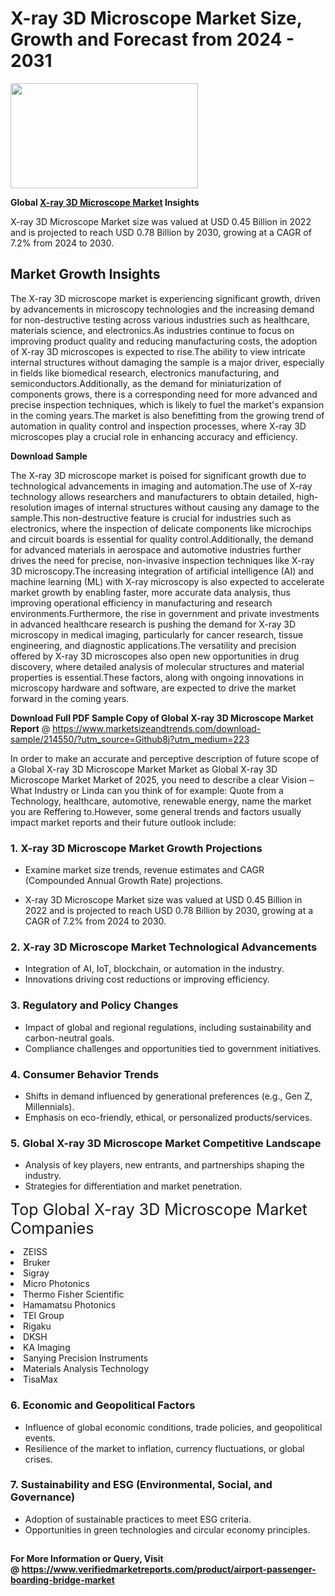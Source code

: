 <H1>X-ray 3D Microscope Market Size, Growth and Forecast from 2024 - 2031</H1><img class="aligncenter size-medium wp-image-584254" src="https://thirdeyenews.in/wp-content/uploads/2024/09/Global-Market-Research-300x168.jpeg" alt="" width="300" height="168" /><p><strong>Global&nbsp;<a href="https://www.marketsizeandtrends.com/download-sample/214550/?utm_source=Github8j?utm_medium=223">X-ray 3D Microscope Market</a> Insights</strong></p><p>X-ray 3D Microscope Market size was valued at USD 0.45 Billion in 2022 and is projected to reach USD 0.78 Billion by 2030, growing at a CAGR of 7.2% from 2024 to 2030.</p><p><h2>Market Growth Insights</h2> <p>The X-ray 3D microscope market is experiencing significant growth, driven by advancements in microscopy technologies and the increasing demand for non-destructive testing across various industries such as healthcare, materials science, and electronics.As industries continue to focus on improving product quality and reducing manufacturing costs, the adoption of X-ray 3D microscopes is expected to rise.The ability to view intricate internal structures without damaging the sample is a major driver, especially in fields like biomedical research, electronics manufacturing, and semiconductors.Additionally, as the demand for miniaturization of components grows, there is a corresponding need for more advanced and precise inspection techniques, which is likely to fuel the market's expansion in the coming years.The market is also benefitting from the growing trend of automation in quality control and inspection processes, where X-ray 3D microscopes play a crucial role in enhancing accuracy and efficiency.</p> <p><strong>Download Sample</strong></p> <p>The X-ray 3D microscope market is poised for significant growth due to technological advancements in imaging and automation.The use of X-ray technology allows researchers and manufacturers to obtain detailed, high-resolution images of internal structures without causing any damage to the sample.This non-destructive feature is crucial for industries such as electronics, where the inspection of delicate components like microchips and circuit boards is essential for quality control.Additionally, the demand for advanced materials in aerospace and automotive industries further drives the need for precise, non-invasive inspection techniques like X-ray 3D microscopy.The increasing integration of artificial intelligence (AI) and machine learning (ML) with X-ray microscopy is also expected to accelerate market growth by enabling faster, more accurate data analysis, thus improving operational efficiency in manufacturing and research environments.Furthermore, the rise in government and private investments in advanced healthcare research is pushing the demand for X-ray 3D microscopy in medical imaging, particularly for cancer research, tissue engineering, and diagnostic applications.The versatility and precision offered by X-ray 3D microscopes also open new opportunities in drug discovery, where detailed analysis of molecular structures and material properties is essential.These factors, along with ongoing innovations in microscopy hardware and software, are expected to drive the market forward in the coming years.</p> <p><span class=""><strong>Download Full PDF Sample Copy of Global X-ray 3D Microscope Market Report</strong> @ <a href="https://www.marketsizeandtrends.com/download-sample/214550/?utm_source=Github8j?utm_medium=223" target="_blank">https://www.marketsizeandtrends.com/download-sample/214550/?utm_source=Github8j?utm_medium=223</a></span></p><p>In order to make an accurate and perceptive description of future scope of a Global&nbsp;X-ray 3D Microscope Market Market as Global&nbsp;X-ray 3D Microscope Market Market of 2025, you need to describe a clear Vision &ndash; What Industry or Linda can you think of for example: Quote from a Technology, healthcare, automotive, renewable energy, name the market you are Reffering to.However, some general trends and factors usually impact market reports and their future outlook include:</p><h3>1.&nbsp;<strong>X-ray 3D Microscope Market Growth Projections</strong></h3><ul><li>Examine market size trends, revenue estimates and CAGR (Compounded Annual Growth Rate) projections.</li><li><p>X-ray 3D Microscope Market size was valued at USD 0.45 Billion in 2022 and is projected to reach USD 0.78 Billion by 2030, growing at a CAGR of 7.2% from 2024 to 2030.</p></li></ul><h3>2.&nbsp;<strong>X-ray 3D Microscope Market Technological Advancements</strong></h3><ul><li>Integration of AI, IoT, blockchain, or automation in the industry.</li><li>Innovations driving cost reductions or improving efficiency.</li></ul><h3>3.&nbsp;<strong>Regulatory and Policy Changes</strong></h3><ul><li>Impact of global and regional regulations, including sustainability and carbon-neutral goals.</li><li>Compliance challenges and opportunities tied to government initiatives.</li></ul><h3>4.&nbsp;<strong>Consumer Behavior Trends</strong></h3><ul><li>Shifts in demand influenced by generational preferences (e.g., Gen Z, Millennials).</li><li>Emphasis on eco-friendly, ethical, or personalized products/services.</li></ul><h3>5.&nbsp;<strong>Global X-ray 3D Microscope Market Competitive Landscape</strong></h3><ul><li>Analysis of key players, new entrants, and partnerships shaping the industry.</li><li>Strategies for differentiation and market penetration.</li></ul><p data-pm-slice="1 1 []"><span style="color: inherit; font-family: inherit; font-size: 25px;">Top Global X-ray 3D Microscope Market Companies</span></p><div class="" data-test-id=""><p><li>ZEISS</li><li> Bruker</li><li> Sigray</li><li> Micro Photonics</li><li> Thermo Fisher Scientific</li><li> Hamamatsu Photonics</li><li> TEI Group</li><li> Rigaku</li><li> DKSH</li><li> KA Imaging</li><li> Sanying Precision Instruments</li><li> Materials Analysis Technology</li><li> TisaMax</li></p></div><h3>6.&nbsp;<strong>Economic and Geopolitical Factors</strong></h3><ul><li>Influence of global economic conditions, trade policies, and geopolitical events.</li><li>Resilience of the market to inflation, currency fluctuations, or global crises.</li></ul><h3>7.&nbsp;<strong>Sustainability and ESG (Environmental, Social, and Governance)</strong></h3><ul><li>Adoption of sustainable practices to meet ESG criteria.</li><li>Opportunities in green technologies and circular economy principles.</li></ul><h2><strong style="font-size: 14px;">For More Information or Query, Visit @&nbsp;</strong><a style="background-color: #ffffff; font-size: 14px;" href="https://www.marketsizeandtrends.com/report/x-ray-3d-microscope-market/" target="_blank">https://www.verifiedmarketreports.com/product/airport-passenger-boarding-bridge-market</a></h2>